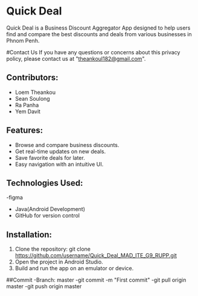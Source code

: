 # Quick Deal

Quick Deal is a Business Discount Aggregator App designed to help users find and compare the best discounts and deals from various businesses in Phnom Penh.

#Contact Us 
If you have any questions or concerns about this privacy policy, please contact us at "theankoul182@gmail.com".

## Contributors:
- Loem Theankou
- Sean Soulong
- Ra Panha
- Yem Davit

## Features:
- Browse and compare business discounts.
- Get real-time updates on new deals.
- Save favorite deals for later.
- Easy navigation with an intuitive UI.

## Technologies Used:
-figma
- Java(Android Development)
- GitHub for version control

## Installation:
1. Clone the repository:
git clone https://github.com/username/Quick_Deal_MAD_ITE_G9_RUPP.git
3. Open the project in Android Studio.
4. Build and run the app on an emulator or device.

##Commit 
-Branch: master
-git commit -m "First commit"
-git pull origin master
-git push origin master
